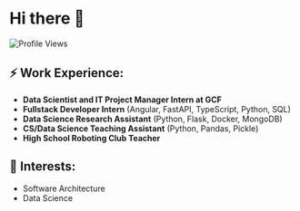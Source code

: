 # Hi there 👋

![Profile Views](https://komarev.com/ghpvc/?username=Wellbek&color=blue)

## ⚡ Work Experience:

- **Data Scientist and IT Project Manager Intern at GCF**
- **Fullstack Developer Intern** (Angular, FastAPI, TypeScript, Python, SQL)
- **Data Science Research Assistant** (Python, Flask, Docker, MongoDB)
- **CS/Data Science Teaching Assistant** (Python, Pandas, Pickle)
- **High School Roboting Club Teacher**

## 🌱 Interests:

- Software Architecture
- Data Science
